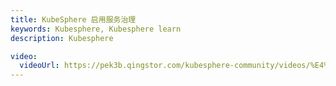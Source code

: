 ```yaml
---
title: KubeSphere 启用服务治理
keywords: Kubesphere, Kubesphere learn
description: Kubesphere

video: 
  videoUrl: https://pek3b.qingstor.com/kubesphere-community/videos/%E4%BA%91%E5%8E%9F%E7%94%9F%E5%AE%9E%E6%88%98/%E7%AC%AC%E4%BA%8C%E6%9C%9F/44%E3%80%81Service%20Mesh-KubeSphere%20%E5%90%AF%E7%94%A8%E6%9C%8D%E5%8A%A1%E6%B2%BB%E7%90%86.mp4
---
```

